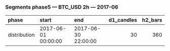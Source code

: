 ### Segments phase5 — BTC_USD 2h — 2017-06

| phase        | start               | end                 |   d1_candles |   h2_bars |
|:-------------|:--------------------|:--------------------|-------------:|----------:|
| distribution | 2017-06-01 00:00:00 | 2017-06-30 22:00:00 |           30 |       360 |